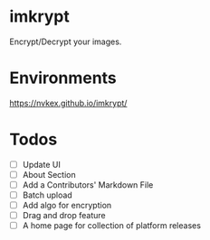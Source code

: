 # imkrypt
Encrypt/Decrypt your images.

# Environments
https://nvkex.github.io/imkrypt/

# Todos
- [ ] Update UI
- [ ] About Section
- [ ] Add a Contributors' Markdown File
- [ ] Batch upload
- [ ] Add algo for encryption
- [ ] Drag and drop feature
- [ ] A home page for collection of platform releases
